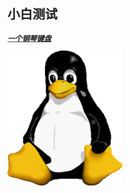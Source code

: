 # 小白测试

### [*一个钢琴键盘*](https://github.com/Eskilly/Eskilly.github.io/tree/main/pianoputer)

![linux](./favicon.ico)
